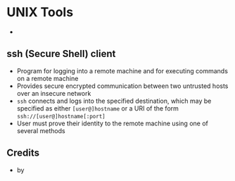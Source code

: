 # UNIX Tools

- 

## ssh (Secure Shell) client

- Program for logging into a remote machine and for executing commands on a remote machine
- Provides secure encrypted communication between two untrusted hosts over an insecure network
- `ssh` connects and logs into the specified destination, which may be specified as either `[user@]hostname` or a URI of the form `ssh://[user@]hostname[:port]`
- User must prove their identity to the remote machine using one of several methods

## 

## Credits

- []() by 
